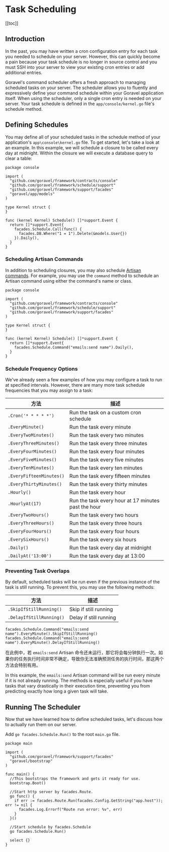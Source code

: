 # Task Scheduling

[[toc]]

## Introduction

In the past, you may have written a cron configuration entry for each task you needed to schedule on your server. However, this can quickly become a pain because your task schedule is no longer in source control and you must SSH into your server to view your existing cron entries or add additional entries.

Goravel's command scheduler offers a fresh approach to managing scheduled tasks on your server. The scheduler allows you to fluently and expressively define your command schedule within your Goravel application itself. When using the scheduler, only a single cron entry is needed on your server. Your task schedule is defined in the `app/console/kernel.go` file's schedule method.

## Defining Schedules

You may define all of your scheduled tasks in the schedule method of your application's `app\console\kernel.go` file. To get started, let's take a look at an example. In this example, we will schedule a closure to be called every day at midnight. Within the closure we will execute a database query to clear a table:

```
package console

import (
  "github.com/goravel/framework/contracts/console"
  "github.com/goravel/framework/schedule/support"
  "github.com/goravel/framework/support/facades"
  "goravel/app/models"
)

type Kernel struct {
}

func (kernel Kernel) Schedule() []*support.Event {
  return []*support.Event{
    facades.Schedule.Call(func() {
      facades.DB.Where("1 = 1").Delete(&models.User{})
    }).Daily(),
  }
}
```

### Scheduling Artisan Commands

In addition to scheduling closures, you may also schedule [Artisan commands](./Artisan%E5%91%BD%E4%BB%A4%E8%A1%8C.md). For example, you may use the `command` method to schedule an Artisan command using either the command's name or class.

```
package console

import (
  "github.com/goravel/framework/contracts/console"
  "github.com/goravel/framework/schedule/support"
  "github.com/goravel/framework/support/facades"
)

type Kernel struct {
}

func (kernel Kernel) Schedule() []*support.Event {
  return []*support.Event{
    facades.Schedule.Command("emails:send name").Daily(),
  }
}
```

### Schedule Frequency Options

We've already seen a few examples of how you may configure a task to run at specified intervals. However, there are many more task schedule frequencies that you may assign to a task:

| 方法                     | 描述                                                |
| ------------------------ | --------------------------------------------------- |
| `.Cron('* * * * *')`     | Run the task on a custom cron schedule              |
| `.EveryMinute()`         | Run the task every minute                           |
| `.EveryTwoMinutes()`     | Run the task every two minutes                      |
| `.EveryThreeMinutes()`   | Run the task every three minutes                    |
| `.EveryFourMinutes()`    | Run the task every four minutes                     |
| `.EveryFiveMinutes()`    | Run the task every five minutes                     |
| `.EveryTenMinutes()`     | Run the task every ten minutes                      |
| `.EveryFifteenMinutes()` | Run the task every fifteen minutes                  |
| `.EveryThirtyMinutes()`  | Run the task every thirty minutes                   |
| `.Hourly()`              | Run the task every hour                             |
| `.HourlyAt(17)`          | Run the task every hour at 17 minutes past the hour |
| `.EveryTwoHours()`       | Run the task every two hours                        |
| `.EveryThreeHours()`     | Run the task every three hours                      |
| `.EveryFourHours()`      | Run the task every four hours                       |
| `.EverySixHours()`       | Run the task every six hours                        |
| `.Daily()`               | Run the task every day at midnight                  |
| `.DailyAt('13:00')`      | Run the task every day at 13:00                     |

### Preventing Task Overlaps

By default, scheduled tasks will be run even if the previous instance of the task is still running. To prevent this, you may use the following methods:

| 方法                     | 描述                   |
| ------------------------ | ---------------------- |
| `.SkipIfStillRunning()`  | Skip if still running  |
| `.DelayIfStillRunning()` | Delay if still running |

```
facades.Schedule.Command("emails:send name").EveryMinute().SkipIfStillRunning()
facades.Schedule.Command("emails:send name").EveryMinute().DelayIfStillRunning()
```

在此例中，若 `emails:send` Artisan 命令还未运行，那它将会每分钟执行一次。如果你的任务执行时间非常不确定，导致你无法准确预测任务的执行时间，那这两个方法会特别有用。

In this example, the `emails:send` Artisan command will be run every minute if it is not already running. The methods is especially useful if you have tasks that vary drastically in their execution time, preventing you from predicting exactly how long a given task will take.

## Running The Scheduler

Now that we have learned how to define scheduled tasks, let's discuss how to actually run them on our server.

Add `go facades.Schedule.Run()` to the root `main.go` file.

```
package main

import (
  "github.com/goravel/framework/support/facades"
  "goravel/bootstrap"
)

func main() {
  //This bootstraps the framework and gets it ready for use.
  bootstrap.Boot()

  //Start http server by facades.Route.
  go func() {
    if err := facades.Route.Run(facades.Config.GetString("app.host")); err != nil {
      facades.Log.Errorf("Route run error: %v", err)
    }
  }()

  //Start schedule by facades.Schedule
  go facades.Schedule.Run()

  select {}
}
```
